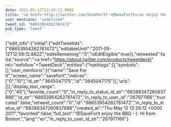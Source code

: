 ```yaml
---
date: 2011-05-12T12:29:12.000Z
title: "<a href='http://twitter.com/SaveForIt'>@SaveForIt</a> enjoy the BBQ :-). Hi from Boston.″"
user_mentions: "undefined"
tweet_id: "68653954262761472"
pub_type: "tweet"
---
```

{"edit_info":{"initial":{"editTweetIds":["68653954262761472"],"editableUntil":"2011-05-12T12:59:12.882Z","editsRemaining":"5","isEditEligible":true}},"retweeted":false,"source":"<a href=\"https://about.twitter.com/products/tweetdeck\" rel=\"nofollow\">TweetDeck</a>","entities":{"hashtags":[],"symbols":[],"user_mentions":[{"name":"Save For It","screen_name":"saveforit","indices":["0","10"],"id_str":"3645047175","id":"3645047175"}],"urls":[]},"display_text_range":["0","45"],"favorite_count":"0","in_reply_to_status_id_str":"68388347260837888","id_str":"68653954262761472","in_reply_to_user_id":"267971166","truncated":false,"retweet_count":"0","id":"68653954262761472","in_reply_to_status_id":"68388347260837888","created_at":"Thu May 12 12:29:12 +0000 2011","favorited":false,"full_text":"@SaveForIt enjoy the BBQ :-). Hi from Boston.","lang":"en","in_reply_to_user_id_str":"267971166"}
